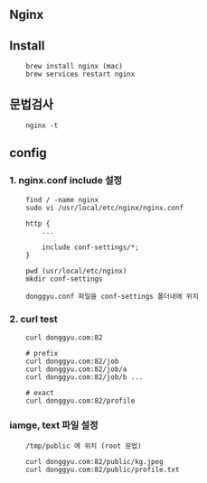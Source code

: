 ## Nginx 

## Install

```
    brew install nginx (mac)
    brew services restart nginx
```

## 문법검사

```
    nginx -t
```

## config 

### 1. nginx.conf include 설정

```
    find / -name nginx
    sudo vi /usr/local/etc/nginx/nginx.conf

    http {
        ...

        include conf-settings/*;
    }

    pwd (usr/local/etc/nginx)
    mkdir conf-settings

    donggyu.conf 파일을 conf-settings 폴더내에 위치
```

### 2. curl test

```
    curl donggyu.com:82

    # prefix
    curl donggyu.com:82/job
    curl donggyu.com:82/job/a
    curl donggyu.com:82/job/b ...

    # exact
    curl donggyu.com:82/profile
```

### iamge, text 파일 설정

```
    /tmp/public 에 위치 (root 문법)

    curl donggyu.com:82/public/kg.jpeg
    curl donggyu.com:82/public/profile.txt
```